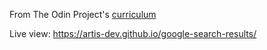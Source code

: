 From The Odin Project's [curriculum](http://www.theodinproject.com/courses/web-development-101/lessons/html-css)

Live view: https://artis-dev.github.io/google-search-results/
